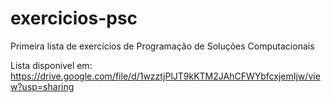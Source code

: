 # exercicios-psc
Primeira lista de exercícios de Programação de Soluções Computacionais

Lista disponivel em: https://drive.google.com/file/d/1wzztjPlJT9kKTM2JAhCFWYbfcxjemIjw/view?usp=sharing
